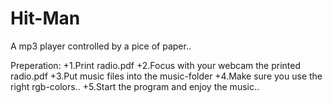# Hit-Man
A mp3 player controlled by a pice of paper..

Preperation:
+1.Print radio.pdf
+2.Focus with your webcam the printed radio.pdf
+3.Put music files into the music-folder
+4.Make sure you use the right rgb-colors..
+5.Start the program and enjoy the music..
